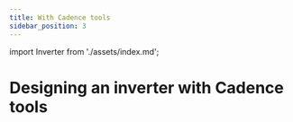 ```yaml
---
title: With Cadence tools
sidebar_position: 3
---
```


import Inverter from './assets/index.md';

# Designing an inverter with Cadence tools

<Inverter open={false} />
